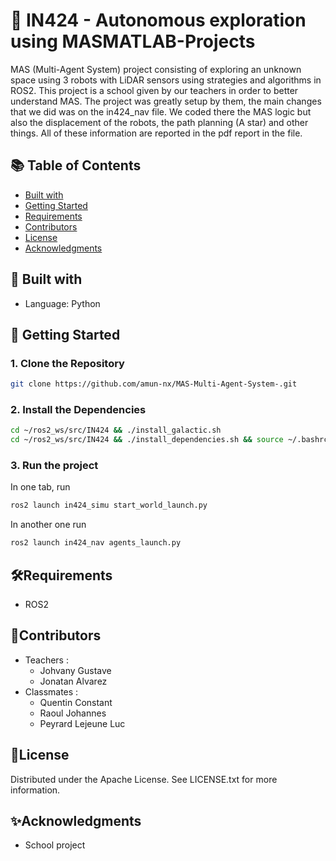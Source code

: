 # 🔧 IN424 - Autonomous exploration using MASMATLAB-Projects

MAS (Multi-Agent System) project consisting of exploring an unknown space using 3 robots with LiDAR sensors using strategies and algorithms in ROS2. 
This project is a school given by our teachers in order to better understand MAS. The project was greatly setup by them, the main changes that we did was on the in424_nav file. We coded there the MAS logic but also the displacement of the robots, the path planning (A star) and other things. 
All of these information are reported in the pdf report in the file.

## 📚 Table of Contents

- [Built with](#-built-with)
- [Getting Started](#-getting-started)
- [Requirements](#requirements)
- [Contributors](#contributors)
- [License](#license)
- [Acknowledgments](#acknowledgments)


## 🧠 Built with 

- Language: Python 

## 🚀 Getting Started

### 1. Clone the Repository
```bash
git clone https://github.com/amun-nx/MAS-Multi-Agent-System-.git
```

### 2. Install the Dependencies 
```bash
cd ~/ros2_ws/src/IN424 && ./install_galactic.sh
cd ~/ros2_ws/src/IN424 && ./install_dependencies.sh && source ~/.bashrc
```
### 3. Run the project 
In one tab, run 
```bash
ros2 launch in424_simu start_world_launch.py
```
In another one run
```bash
ros2 launch in424_nav agents_launch.py
```

## 🛠Requirements
- ROS2

## 🤝Contributors
- Teachers :
  - Johvany Gustave
  - Jonatan Alvarez
- Classmates :
  - Quentin Constant
  - Raoul Johannes
  - Peyrard Lejeune Luc

## 📜License 
Distributed under the Apache License. See LICENSE.txt for more information.

## ✨Acknowledgments 
- School project 





